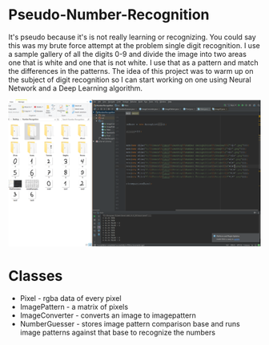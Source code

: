 # Pseudo-Number-Recognition

It's pseudo because it's is not really learning or recognizing.
You could say this was my brute force attempt at the problem single digit recognition.
I use a sample gallery of all the digits 0-9 and divide the image into  two areas one that is white
and one that is not white. I use that as a pattern and match the differences in the patterns.
The idea of this project was to warm up on the subject of digit recognition so I can start working on one using Neural Network and a Deep Learning algorithm.

![alt tag](https://raw.githubusercontent.com/zakupower/Pseudo-Number-Recognition/master/Samples/New%20folder/secondGeneration.png)

# Classes
- Pixel - rgba data of every pixel
- ImagePattern - a matrix of pixels
- ImageConverter - converts an image to imagepattern
- NumberGuesser - stores image pattern comparison base and runs image patterns against that base to recognize the numbers
